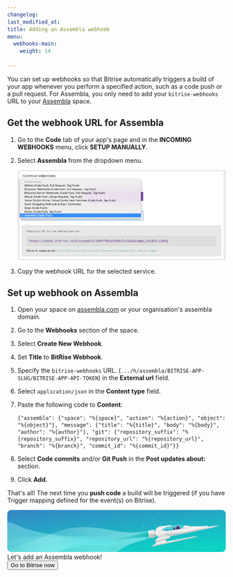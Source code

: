 ```yaml
---
changelog:
last_modified_at:
title: Adding an Assembla webhook
menu:
  webhooks-main:
    weight: 14

---
```

You can set up webhooks so that Bitrise automatically triggers a build of your app whenever you perform a specified action, such as a code push or a pull request. For Assembla, you only need to add your `bitrise-webhooks` URL to your [Assembla](https://assembla.com) space.

## Get the webhook URL for Assembla

1. Go to the **Code** tab of your app's page and in the **INCOMING WEBHOOKS** menu, click **SETUP MANUALLY**.
2. Select **Assembla** from the dropdown menu.

   ![Screenshot](/img/bitrise-assembla-webhook.png)
3. Copy the webhook URL for the selected service.

## Set up webhook on Assembla

1. Open your space on [assembla.com](https://assembla.com) or your organisation's assembla domain.
2. Go to the **Webhooks** section of the space.
3. Select **Create New Webhook**.
4. Set **Title** to **BitRise Webhook**.
5. Specify the `bitrise-webhooks` URL. (`.../h/assembla/BITRISE-APP-SLUG/BITRISE-APP-API-TOKEN`) in the **External url** field.
6. Select `application/json` in the **Content type** field.
7. Paste the following code to **Content**:

       {"assembla": {"space": "%{space}", "action": "%{action}", "object": "%{object}"}, "message": {"title": "%{title}", "body": "%{body}", "author": "%{author}"}, "git": {"repository_suffix": "%{repository_suffix}", "repository_url": "%{repository_url}", "branch": "%{branch}", "commit_id": "%{commit_id}"}}
8. Select **Code commits** and/or **Git Push** in the **Post updates about:** section.
9. Click **Add**.

That's all! The next time you **push code** a build will be triggered (if you have Trigger mapping defined for the event(s) on Bitrise).

<div class="banner">
	<img src="/assets/images/banner-bg-888x170.png" style="border: none;">
	<div class="deploy-text">Let's add an Assembla webhook!</div>
	<a target="_blank" href="https://app.bitrise.io/users/sign_up?utm_source=devcenter&utm_medium=bottom_cta"><button class="button">Go to Bitrise now</button></a>
</div>
